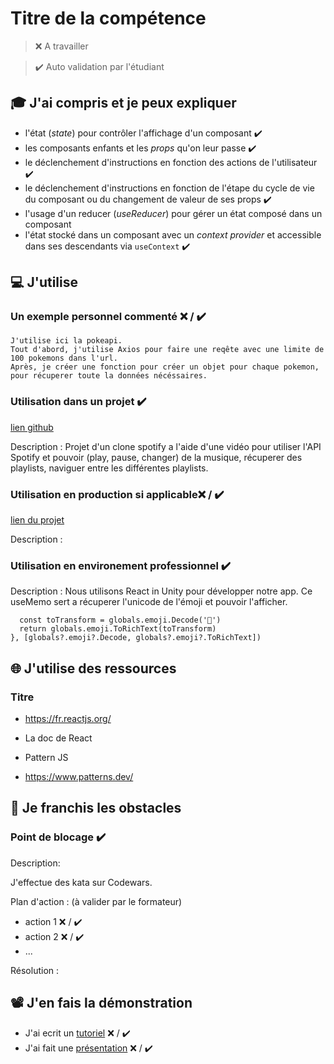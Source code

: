 # Titre de la compétence

> ❌ A travailler

> ✔️ Auto validation par l'étudiant

## 🎓 J'ai compris et je peux expliquer

- l'état (_state_) pour contrôler l'affichage d'un composant ✔️
- les composants enfants et les _props_ qu'on leur passe ✔️
- le déclenchement d'instructions en fonction des actions de l'utilisateur  ✔️
- le déclenchement d'instructions en fonction de l'étape du cycle de vie du composant ou du changement de valeur de ses props ✔️
- l'usage d'un reducer (_useReducer_) pour gérer un état composé dans un composant
- l'état stocké dans un composant avec un _context provider_ et accessible dans ses descendants via `useContext` ✔️

## 💻 J'utilise

### Un exemple personnel commenté ❌ / ✔️
```
J'utilise ici la pokeapi. 
Tout d'abord, j'utilise Axios pour faire une reqête avec une limite de 100 pokemons dans l'url.
Après, je créer une fonction pour créer un objet pour chaque pokemon, pour récuperer toute la données nécéssaires.
```


<!-- useEffect(() => {
        const getAllCharacters = async () => {
            const res = await axios.get('https://pokeapi.co/api/v2/pokemon/?limit=100&offset=0')

            const createPokemonObject = async (result) => {
                result.forEach( async (pokemon) => {
                    const res = await axios.get(`https://pokeapi.co/api/v2/pokemon/${pokemon.name}`);
                    const dataSort = (arr) => [...arr, res.data].sort((a, b) => a.id > b.id ? 1 : -1)
                    setPokemon(item => dataSort(item))
                })
            }
            setCharacters(
                res.data.results.map((item, index) => {
                    const charac = {
                        key: index,
                        id: item.id,
                        name: item.name,
                        url: item.url,
                    }
                    return charac

                })
            )
            createPokemonObject(res.data.results) 

        }

        getAllCharacters()
    }, []) -->

### Utilisation dans un projet ✔️

[lien github](https://github.com/jennafauconnier/spotify-clone/tree/main/webapp)

Description : Projet d'un clone spotify a l'aide d'une vidéo pour utiliser l'API Spotify et pouvoir (play, pause, changer) de la musique, récuperer des playlists, naviguer entre les différentes playlists.

### Utilisation en production si applicable❌ / ✔️

[lien du projet](...)

Description :

### Utilisation en environement professionnel ✔️

Description : Nous utilisons React in Unity pour développer notre app. Ce useMemo sert a récuperer l'unicode 
                de l'émoji et pouvoir l'afficher.

  ```const emoji = useMemo(() => {
    const toTransform = globals.emoji.Decode('💖')
    return globals.emoji.ToRichText(toTransform)
  }, [globals?.emoji?.Decode, globals?.emoji?.ToRichText])
  ```

## 🌐 J'utilise des ressources

### Titre

- https://fr.reactjs.org/
- La doc de React

- Pattern JS
-  https://www.patterns.dev/

## 🚧 Je franchis les obstacles

### Point de blocage ✔️

Description:

J'effectue des kata sur Codewars. 

Plan d'action : (à valider par le formateur)

- action 1 ❌ / ✔️
- action 2 ❌ / ✔️
- ...

Résolution :

## 📽️ J'en fais la démonstration

- J'ai ecrit un [tutoriel](...) ❌ / ✔️
- J'ai fait une [présentation](...) ❌ / ✔️
